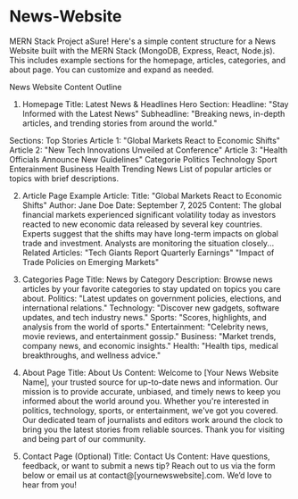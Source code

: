 # News-Website
MERN Stack Project
aSure! Here's a simple content structure for a News Website built with the MERN Stack (MongoDB, Express, React, Node.js). This includes example sections for the homepage, articles, categories, and about page. You can customize and expand as needed.

News Website Content Outline
1. Homepage
Title: Latest News & Headlines
Hero Section:
Headline: "Stay Informed with the Latest News"
Subheadline: "Breaking news, in-depth articles, and trending stories from around the world."

Sections:
Top Stories
Article 1: "Global Markets React to Economic Shifts"
Article 2: "New Tech Innovations Unveiled at Conference"
Article 3: "Health Officials Announce New Guidelines"
Categorie
Politics
Technology
Sport
Enterainment
Business
Health
Trending News
List of popular articles or topics with brief descriptions.

2. Article Page
Example Article:
Title: "Global Markets React to Economic Shifts"
Author: Jane Doe
Date: September 7, 2025
Content:
The global financial markets experienced significant volatility today as investors reacted to new economic data released by several key countries. Experts suggest that the shifts may have long-term impacts on global trade and investment. Analysts are monitoring the situation closely...
Related Articles:
"Tech Giants Report Quarterly Earnings"
"Impact of Trade Policies on Emerging Markets"

3. Categories Page
Title: News by Category
Description: Browse news articles by your favorite categories to stay updated on topics you care about.
Politics: "Latest updates on government policies, elections, and international relations."
Technology: "Discover new gadgets, software updates, and tech industry news."
Sports: "Scores, highlights, and analysis from the world of sports."
Entertainment: "Celebrity news, movie reviews, and entertainment gossip."
Business: "Market trends, company news, and economic insights."
Health: "Health tips, medical breakthroughs, and wellness advice."

4. About Page
Title: About Us
Content:
Welcome to [Your News Website Name], your trusted source for up-to-date news and information. Our mission is to provide accurate, unbiased, and timely news to keep you informed about the world around you. Whether you're interested in politics, technology, sports, or entertainment, we've got you covered.
Our dedicated team of journalists and editors work around the clock to bring you the latest stories from reliable sources. Thank you for visiting and being part of our community.

5. Contact Page (Optional)
Title: Contact Us
Content:
Have questions, feedback, or want to submit a news tip? Reach out to us via the form below or email us at contact@[yournewswebsite].com. We’d love to hear from you!
